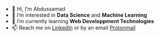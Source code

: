 - 👋 Hi, I’m Abdussamad
- 👀 I’m interested in **Data Science** and **Machine Learning**
- 🌱 I’m currently learning **Web Developpment Technologies**
- 📫 Reach me on [LinkedIn](https://www.linkedin.com/in/arhvnnn) or by an email [Protonmail](mailto:a.arhun@proton.me)

<!---
arhvnn/arhvnn is a ✨ special ✨ repository because its `README.md` (this file) appears on your GitHub profile.
You can click the Preview link to take a look at your changes.
--->
